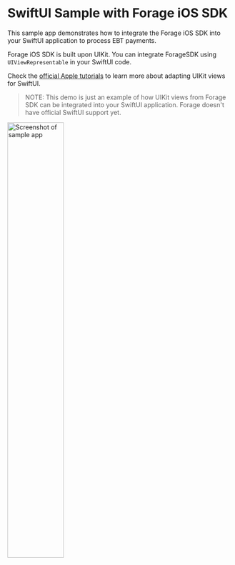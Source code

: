 # SwiftUI Sample with Forage iOS SDK

This sample app demonstrates how to integrate the Forage iOS SDK into your SwiftUI application to process EBT payments.

Forage iOS SDK is built upon UIKit. You can integrate ForageSDK using `UIViewRepresentable` in your SwiftUI code.

Check the [official Apple tutorials](https://developer.apple.com/tutorials/swiftui/interfacing-with-uikit) to learn more about adapting UIKit views for SwiftUI.

> NOTE: This demo is just an example of how UIKit views from Forage SDK can be integrated into your SwiftUI application. Forage doesn't have official SwiftUI support yet.

<img src="https://github.com/teamforage/forage-swiftui-sample/assets/32694765/7dea0819-9060-4764-ada3-0459dde3b447" alt="Screenshot of sample app" width="50%">
